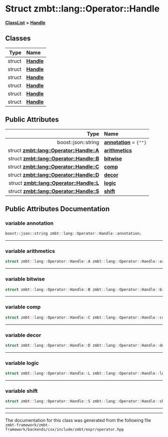 

# Struct zmbt::lang::Operator::Handle



[**ClassList**](annotated.md) **>** [**Handle**](structzmbt_1_1lang_1_1Operator_1_1Handle.md)




















## Classes

| Type | Name |
| ---: | :--- |
| struct | [**Handle**](structzmbt_1_1lang_1_1Operator_1_1Handle_1_1A.md) <br> |
| struct | [**Handle**](structzmbt_1_1lang_1_1Operator_1_1Handle_1_1B.md) <br> |
| struct | [**Handle**](structzmbt_1_1lang_1_1Operator_1_1Handle_1_1C.md) <br> |
| struct | [**Handle**](structzmbt_1_1lang_1_1Operator_1_1Handle_1_1D.md) <br> |
| struct | [**Handle**](structzmbt_1_1lang_1_1Operator_1_1Handle_1_1L.md) <br> |
| struct | [**Handle**](structzmbt_1_1lang_1_1Operator_1_1Handle_1_1S.md) <br> |






## Public Attributes

| Type | Name |
| ---: | :--- |
|  boost::json::string | [**annotation**](#variable-annotation)   = `{""}`<br> |
|  struct [**zmbt::lang::Operator::Handle::A**](structzmbt_1_1lang_1_1Operator_1_1Handle_1_1A.md) | [**arithmetics**](#variable-arithmetics)  <br> |
|  struct [**zmbt::lang::Operator::Handle::B**](structzmbt_1_1lang_1_1Operator_1_1Handle_1_1B.md) | [**bitwise**](#variable-bitwise)  <br> |
|  struct [**zmbt::lang::Operator::Handle::C**](structzmbt_1_1lang_1_1Operator_1_1Handle_1_1C.md) | [**comp**](#variable-comp)  <br> |
|  struct [**zmbt::lang::Operator::Handle::D**](structzmbt_1_1lang_1_1Operator_1_1Handle_1_1D.md) | [**decor**](#variable-decor)  <br> |
|  struct [**zmbt::lang::Operator::Handle::L**](structzmbt_1_1lang_1_1Operator_1_1Handle_1_1L.md) | [**logic**](#variable-logic)  <br> |
|  struct [**zmbt::lang::Operator::Handle::S**](structzmbt_1_1lang_1_1Operator_1_1Handle_1_1S.md) | [**shift**](#variable-shift)  <br> |












































## Public Attributes Documentation




### variable annotation 

```C++
boost::json::string zmbt::lang::Operator::Handle::annotation;
```




<hr>



### variable arithmetics 

```C++
struct zmbt::lang::Operator::Handle::A zmbt::lang::Operator::Handle::arithmetics;
```




<hr>



### variable bitwise 

```C++
struct zmbt::lang::Operator::Handle::B zmbt::lang::Operator::Handle::bitwise;
```




<hr>



### variable comp 

```C++
struct zmbt::lang::Operator::Handle::C zmbt::lang::Operator::Handle::comp;
```




<hr>



### variable decor 

```C++
struct zmbt::lang::Operator::Handle::D zmbt::lang::Operator::Handle::decor;
```




<hr>



### variable logic 

```C++
struct zmbt::lang::Operator::Handle::L zmbt::lang::Operator::Handle::logic;
```




<hr>



### variable shift 

```C++
struct zmbt::lang::Operator::Handle::S zmbt::lang::Operator::Handle::shift;
```




<hr>

------------------------------
The documentation for this class was generated from the following file `zmbt-framework/zmbt-framework/backends/cxx/include/zmbt/expr/operator.hpp`

